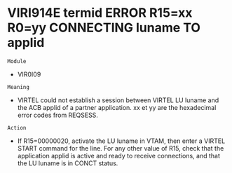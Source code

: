 # VIRI914E termid ERROR R15=xx R0=yy CONNECTING luname TO applid

`Module`
- VIR0I09

`Meaning`
- VIRTEL could not establish a session between VIRTEL LU luname and the ACB applid of a partner application. xx et yy are the hexadecimal error codes from REQSESS.

`Action`
- If R15=00000020, activate the LU luname in VTAM, then enter a VIRTEL START command for the line. For any other value of R15, check that the application applid is active and ready to receive connections, and that the LU luname is in CONCT status.
